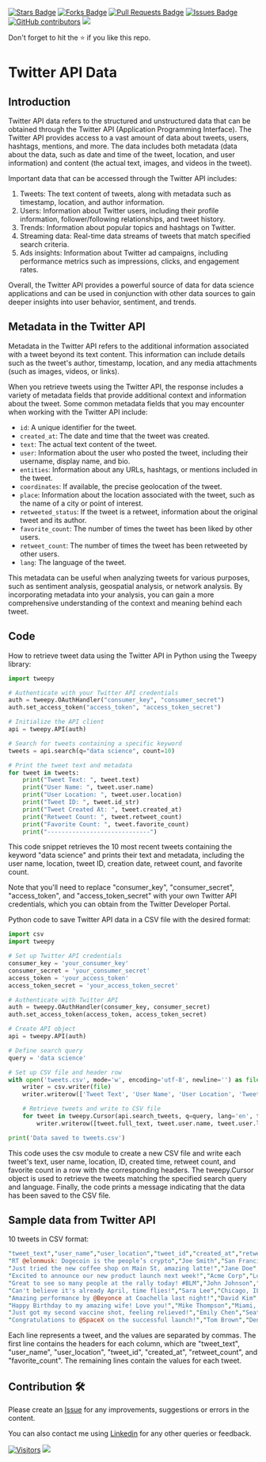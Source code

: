 <a href="https://github.com/drshahizan/special-topic-data-engineering/stargazers"><img src="https://img.shields.io/github/stars/drshahizan/special-topic-data-engineering" alt="Stars Badge"/></a>
<a href="https://github.com/drshahizan/special-topic-data-engineering/network/members"><img src="https://img.shields.io/github/forks/drshahizan/special-topic-data-engineering" alt="Forks Badge"/></a>
<a href="https://github.com/drshahizan/special-topic-data-engineering/pulls"><img src="https://img.shields.io/github/issues-pr/drshahizan/special-topic-data-engineering" alt="Pull Requests Badge"/></a>
<a href="https://github.com/drshahizan/special-topic-data-engineering/issues"><img src="https://img.shields.io/github/issues/drshahizan/special-topic-data-engineering" alt="Issues Badge"/></a>
<a href="https://github.com/drshahizan/special-topic-data-engineering/graphs/contributors"><img alt="GitHub contributors" src="https://img.shields.io/github/contributors/drshahizan/special-topic-data-engineering?color=2b9348"></a>
![](https://visitor-badge.glitch.me/badge?page_id=drshahizan/special-topic-data-engineering)

Don't forget to hit the :star: if you like this repo.

# Twitter API Data

## Introduction
Twitter API data refers to the structured and unstructured data that can be obtained through the Twitter API (Application Programming Interface). The Twitter API provides access to a vast amount of data about tweets, users, hashtags, mentions, and more. The data includes both metadata (data about the data, such as date and time of the tweet, location, and user information) and content (the actual text, images, and videos in the tweet).


Important data that can be accessed through the Twitter API includes:

1. Tweets: The text content of tweets, along with metadata such as timestamp, location, and author information.
2. Users: Information about Twitter users, including their profile information, follower/following relationships, and tweet history.
3. Trends: Information about popular topics and hashtags on Twitter.
4. Streaming data: Real-time data streams of tweets that match specified search criteria.
5. Ads insights: Information about Twitter ad campaigns, including performance metrics such as impressions, clicks, and engagement rates.

Overall, the Twitter API provides a powerful source of data for data science applications and can be used in conjunction with other data sources to gain deeper insights into user behavior, sentiment, and trends.

## Metadata in the Twitter API
Metadata in the Twitter API refers to the additional information associated with a tweet beyond its text content. This information can include details such as the tweet's author, timestamp, location, and any media attachments (such as images, videos, or links).

When you retrieve tweets using the Twitter API, the response includes a variety of metadata fields that provide additional context and information about the tweet. Some common metadata fields that you may encounter when working with the Twitter API include:

- `id`: A unique identifier for the tweet.
- `created_at`: The date and time that the tweet was created.
- `text`: The actual text content of the tweet.
- `user`: Information about the user who posted the tweet, including their username, display name, and bio.
- `entities`: Information about any URLs, hashtags, or mentions included in the tweet.
- `coordinates`: If available, the precise geolocation of the tweet.
- `place`: Information about the location associated with the tweet, such as the name of a city or point of interest.
- `retweeted_status`: If the tweet is a retweet, information about the original tweet and its author.
- `favorite_count`: The number of times the tweet has been liked by other users.
- `retweet_count`: The number of times the tweet has been retweeted by other users.
- `lang`: The language of the tweet.

This metadata can be useful when analyzing tweets for various purposes, such as sentiment analysis, geospatial analysis, or network analysis. By incorporating metadata into your analysis, you can gain a more comprehensive understanding of the context and meaning behind each tweet.

## Code
How to retrieve tweet data using the Twitter API in Python using the Tweepy library:

```python
import tweepy

# Authenticate with your Twitter API credentials
auth = tweepy.OAuthHandler("consumer_key", "consumer_secret")
auth.set_access_token("access_token", "access_token_secret")

# Initialize the API client
api = tweepy.API(auth)

# Search for tweets containing a specific keyword
tweets = api.search(q="data science", count=10)

# Print the tweet text and metadata
for tweet in tweets:
    print("Tweet Text: ", tweet.text)
    print("User Name: ", tweet.user.name)
    print("User Location: ", tweet.user.location)
    print("Tweet ID: ", tweet.id_str)
    print("Tweet Created At: ", tweet.created_at)
    print("Retweet Count: ", tweet.retweet_count)
    print("Favorite Count: ", tweet.favorite_count)
    print("-----------------------------")
```
This code snippet retrieves the 10 most recent tweets containing the keyword "data science" and prints their text and metadata, including the user name, location, tweet ID, creation date, retweet count, and favorite count.

Note that you'll need to replace "consumer_key", "consumer_secret", "access_token", and "access_token_secret" with your own Twitter API credentials, which you can obtain from the Twitter Developer Portal.

Python code to save Twitter API data in a CSV file with the desired format:

```python
import csv
import tweepy

# Set up Twitter API credentials
consumer_key = 'your_consumer_key'
consumer_secret = 'your_consumer_secret'
access_token = 'your_access_token'
access_token_secret = 'your_access_token_secret'

# Authenticate with Twitter API
auth = tweepy.OAuthHandler(consumer_key, consumer_secret)
auth.set_access_token(access_token, access_token_secret)

# Create API object
api = tweepy.API(auth)

# Define search query
query = 'data science'

# Set up CSV file and header row
with open('tweets.csv', mode='w', encoding='utf-8', newline='') as file:
    writer = csv.writer(file)
    writer.writerow(['Tweet Text', 'User Name', 'User Location', 'Tweet ID', 'Tweet Created At', 'Retweet Count', 'Favorite Count'])

    # Retrieve tweets and write to CSV file
    for tweet in tweepy.Cursor(api.search_tweets, q=query, lang='en', tweet_mode='extended').items(10):
        writer.writerow([tweet.full_text, tweet.user.name, tweet.user.location, tweet.id_str, tweet.created_at, tweet.retweet_count, tweet.favorite_count])

print('Data saved to tweets.csv')
```

This code uses the csv module to create a new CSV file and write each tweet's text, user name, location, ID, created time, retweet count, and favorite count in a row with the corresponding headers. The tweepy.Cursor object is used to retrieve the tweets matching the specified search query and language. Finally, the code prints a message indicating that the data has been saved to the CSV file.

## Sample data from Twitter API
10 tweets in CSV format:

```perl
"tweet_text","user_name","user_location","tweet_id","created_at","retweet_count","favorite_count"
"RT @elonmusk: Dogecoin is the people’s crypto","Joe Smith","San Francisco, CA","1381645365401705984","2021-04-12 17:52:20",100,200
"Just tried the new coffee shop on Main St, amazing latte!","Jane Doe","New York, NY","1381632902844738049","2021-04-12 17:02:55",5,10
"Excited to announce our new product launch next week!","Acme Corp","Los Angeles, CA","1381609371602316802","2021-04-12 15:29:23",50,100
"Great to see so many people at the rally today! #BLM","John Johnson","Washington, D.C.","1381584639822476801","2021-04-12 13:50:05",20,50
"Can't believe it's already April, time flies!","Sara Lee","Chicago, IL","1381582737890161153","2021-04-12 13:42:31",2,5
"Amazing performance by @Beyonce at Coachella last night!","David Kim","Houston, TX","1381568738025341445","2021-04-12 12:47:00",30,60
"Happy Birthday to my amazing wife! Love you!","Mike Thompson","Miami, FL","1381563491488389634","2021-04-12 12:26:10",10,25
"Just got my second vaccine shot, feeling relieved!","Emily Chen","Seattle, WA","1381539308136984065","2021-04-12 10:50:00",15,30
"Congratulations to @SpaceX on the successful launch!","Tom Brown","Denver, CO","1381522180665212420","2021-04-12 09:42:00",40,80
```

Each line represents a tweet, and the values are separated by commas. The first line contains the headers for each column, which are "tweet_text", "user_name", "user_location", "tweet_id", "created_at", "retweet_count", and "favorite_count". The remaining lines contain the values for each tweet.

## Contribution 🛠️
Please create an [Issue](https://github.com/drshahizan/special-topic-data-engineering/issues) for any improvements, suggestions or errors in the content.

You can also contact me using [Linkedin](https://www.linkedin.com/in/drshahizan/) for any other queries or feedback.

[![Visitors](https://api.visitorbadge.io/api/visitors?path=https%3A%2F%2Fgithub.com%2Fdrshahizan&labelColor=%23697689&countColor=%23555555&style=plastic)](https://visitorbadge.io/status?path=https%3A%2F%2Fgithub.com%2Fdrshahizan)
![](https://hit.yhype.me/github/profile?user_id=81284918)

